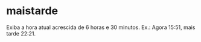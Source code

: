 # maistarde
Exiba a hora atual acrescida de 6 horas e 30 minutos.  Ex.:  Agora 15:51, mais tarde 22:21.
